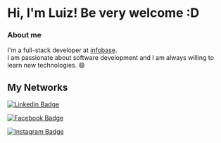 # Hi, I'm Luiz! Be very welcome  :D

### About me
I'm a full-stack developer at [infobase](https://infobase.com.br/).
<br />
I am passionate about software development and I am always willing to learn new technologies. 😄

## My Networks

[![Linkedin Badge](https://img.shields.io/badge/LinkedIn-0077B5?style=for-the-badge&logo=linkedin&logoColor=white)](https://www.linkedin.com/in/luiz-filipe-490a02182/)

[![Facebook Badge](https://img.shields.io/badge/Facebook-1877F2?style=for-the-badge&logo=facebook&logoColor=white)](https://www.facebook.com/profile.php?id=100006510337131)

[![Instagram Badge](https://img.shields.io/badge/Instagram-E4405F?style=for-the-badge&logo=instagram&logoColor=white)](https://www.instagram.com/luiz_filipe.dev/)
